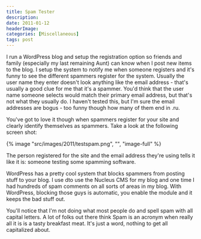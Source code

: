 ```yaml
---
title: Spam Tester
description: 
date: 2011-01-12
headerImage: 
categories: [Miscellaneous]
tags: post
---
```


I run a WordPress blog and setup the registration option so friends and family (especially my last remaining Aunt) can know when I post new items to the blog. I setup the system to notify me when someone registers and it's funny to see the different spammers register for the system. Usually the user name they enter doesn't look anything like the email address - that's usually a good clue for me that it's a spammer. You'd think that the user name someone selects would match their primary email address, but that's not what they usually do. I haven't tested this, but I'm sure the email addresses are bogus - too funny though how many of them end in .ru.

You've got to love it though when spammers register for your site and clearly identify themselves as spammers. Take a look at the following screen shot:

{% image "src/images/2011/testspam.png", "", "image-full" %}

The person registered for the site and the email address they're using tells it like it is: someone testing some spamming software.

WordPress has a pretty cool system that blocks spammers from posting stuff to your blog. I use dto use the Nucleus CMS for my blog and one time I had hundreds of spam comments on all sorts of areas in my blog. With WordPress, blocking those guys is automatic, you enable the module and it keeps the bad stuff out.

You'll notice that I'm not doing what most people do and spell spam with all capital letters. A lot of folks out there think Spam is an acronym when really all it is is a tasty breakfast meat. It's just a word, nothing to get all capitalized about.